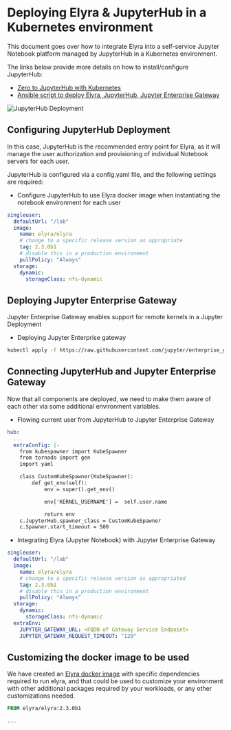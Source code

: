 <!--
{% comment %}
Copyright 2018-2021 Elyra Authors

Licensed under the Apache License, Version 2.0 (the "License");
you may not use this file except in compliance with the License.
You may obtain a copy of the License at

http://www.apache.org/licenses/LICENSE-2.0

Unless required by applicable law or agreed to in writing, software
distributed under the License is distributed on an "AS IS" BASIS,
WITHOUT WARRANTIES OR CONDITIONS OF ANY KIND, either express or implied.
See the License for the specific language governing permissions and
limitations under the License.
{% endcomment %}
-->

# Deploying Elyra & JupyterHub in a Kubernetes environment

This document goes over how to integrate Elyra into a self-service Jupyter Notebook platform
managed by JupyterHub in a Kubernetes environment.

The links below provide more details on how to install/configure JupyterHub:
 - [Zero to JupyterHub with Kubernetes](https://zero-to-jupyterhub.readthedocs.io/en/latest/index.html)
 - [Ansible script to deploy Elyra, JupyterHub, Jupyter Enterprise Gateway](https://github.com/lresende/ansible-kubernetes-cluster)

![JupyterHub Deployment](https://raw.githubusercontent.com/lresende/ansible-kubernetes-cluster/master/docs/images/elyra-deployment-diagram.png)

## Configuring JupyterHub Deployment

In this case, JupyterHub is the recommended entry point for Elyra, as it will manage the user
authorization and provisioning of individual Notebook servers for each user.

JupyterHub is configured via a config.yaml file, and the following settings are required:

 * Configure JupyterHub to use Elyra docker image when instantiating the notebook environment for each user

```yaml
singleuser:
  defaultUrl: "/lab"
  image:
    name: elyra/elyra
    # change to a specific release version as appropriate
    tag: 2.3.0b1
    # disable this in a production environment
    pullPolicy: "Always"
  storage:
    dynamic:
      storageClass: nfs-dynamic
```

## Deploying Jupyter Enterprise Gateway

Jupyter Enterprise Gateway enables support for remote kernels in a Jupyter Deployment

 * Deploying Jupyter Enterprise gateway

```bash
kubectl apply -f https://raw.githubusercontent.com/jupyter/enterprise_gateway/v2.1.1/etc/kubernetes/enterprise-gateway.yaml
```

## Connecting JupyterHub and Jupyter Enterprise Gateway

Now that all components are deployed, we need to make them aware of each other via some
additional environment variables.

 * Flowing current user from JupyterHub to Jupyter Enterprise Gateway

```yaml
hub:
  ...
  extraConfig: |-
    from kubespawner import KubeSpawner
    from tornado import gen
    import yaml

    class CustomKubeSpawner(KubeSpawner):
        def get_env(self):
            env = super().get_env()

            env['KERNEL_USERNAME'] =  self.user.name

            return env
    c.JupyterHub.spawner_class = CustomKubeSpawner
    c.Spawner.start_timeout = 500
```

  * Integrating Elyra (Jupyter Notebook) with Jupyter Enterprise Gateway

```yaml
singleuser:
  defaultUrl: "/lab"
  image:
    name: elyra/elyra
    # change to a specific release version as appropriated
    tag: 2.3.0b1
    # disable this in a production environment
    pullPolicy: "Always"
  storage:
    dynamic:
      storageClass: nfs-dynamic
  extraEnv:
    JUPYTER_GATEWAY_URL: <FQDN of Gateway Service Endpoint>
    JUPYTER_GATEWAY_REQUEST_TIMEOUT: "120"
```

## Customizing the docker image to be used

We have created an [Elyra docker image](https://hub.docker.com/r/elyra/elyra) with specific dependencies
required to run elyra, and that could be used to customize your environment with other additional
packages required by your workloads, or any other customizations needed.

```dockerfile
FROM elyra/elyra:2.3.0b1

...


```
